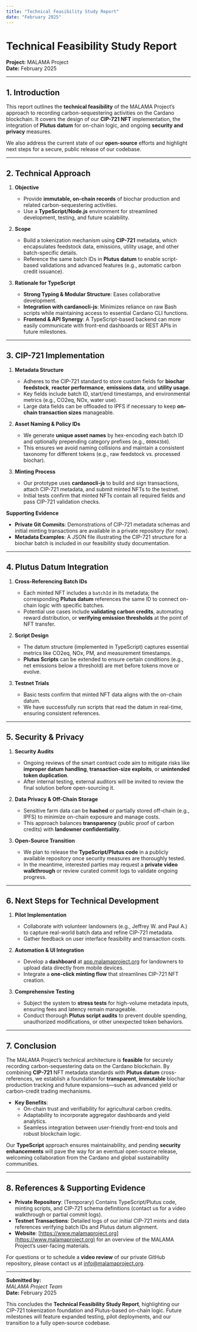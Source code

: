 ```yaml
---
title: "Technical Feasibility Study Report"
date: "February 2025"
---
```


# Technical Feasibility Study Report

**Project:** MALAMA Project  
**Date:** February 2025  

---

## 1. Introduction

This report outlines the **technical feasibility** of the MALAMA Project’s approach to recording carbon-sequestering activities on the Cardano blockchain. It covers the design of our **CIP-721 NFT** implementation, the integration of **Plutus datum** for on-chain logic, and ongoing **security and privacy** measures.

We also address the current state of our **open-source** efforts and highlight next steps for a secure, public release of our codebase.

---

## 2. Technical Approach

1. **Objective**  
   - Provide **immutable, on-chain records** of biochar production and related carbon-sequestering activities.  
   - Use a **TypeScript/Node.js** environment for streamlined development, testing, and future scalability.

2. **Scope**  
   - Build a tokenization mechanism using **CIP-721** metadata, which encapsulates feedstock data, emissions, utility usage, and other batch-specific details.  
   - Reference the same batch IDs in **Plutus datum** to enable script-based validations and advanced features (e.g., automatic carbon credit issuance).

3. **Rationale for TypeScript**  
   - **Strong Typing & Modular Structure**: Eases collaborative development.  
   - **Integration with cardanocli-js**: Minimizes reliance on raw Bash scripts while maintaining access to essential Cardano CLI functions.  
   - **Frontend & API Synergy**: A TypeScript-based backend can more easily communicate with front-end dashboards or REST APIs in future milestones.

---

## 3. CIP-721 Implementation

1. **Metadata Structure**  
   - Adheres to the CIP-721 standard to store custom fields for **biochar feedstock**, **reactor performance**, **emissions data**, and **utility usage**.  
   - Key fields include batch ID, start/end timestamps, and environmental metrics (e.g., CO2eq, NOx, water use).  
   - Large data fields can be offloaded to IPFS if necessary to keep **on-chain transaction sizes** manageable.

2. **Asset Naming & Policy IDs**  
   - We generate **unique asset names** by hex-encoding each batch ID and optionally prepending category prefixes (e.g., `000643b0`).  
   - This ensures we avoid naming collisions and maintain a consistent taxonomy for different tokens (e.g., raw feedstock vs. processed biochar).

3. **Minting Process**  
   - Our prototype uses **cardanocli-js** to build and sign transactions, attach CIP-721 metadata, and submit minted NFTs to the testnet.  
   - Initial tests confirm that minted NFTs contain all required fields and pass CIP-721 validation checks.

**Supporting Evidence**  
- **Private Git Commits**: Demonstrations of CIP-721 metadata schemas and initial minting transactions are available in a private repository (for now).  
- **Metadata Examples**: A JSON file illustrating the CIP-721 structure for a biochar batch is included in our feasibility study documentation.

---

## 4. Plutus Datum Integration

1. **Cross-Referencing Batch IDs**  
   - Each minted NFT includes a `batchId` in its metadata; the corresponding **Plutus datum** references the same ID to connect on-chain logic with specific batches.  
   - Potential use cases include **validating carbon credits**, automating reward distribution, or **verifying emission thresholds** at the point of NFT transfer.

2. **Script Design**  
   - The datum structure (implemented in TypeScript) captures essential metrics like CO2eq, NOx, PM, and measurement timestamps.  
   - **Plutus Scripts** can be extended to ensure certain conditions (e.g., net emissions below a threshold) are met before tokens move or evolve.

3. **Testnet Trials**  
   - Basic tests confirm that minted NFT data aligns with the on-chain datum.  
   - We have successfully run scripts that read the datum in real-time, ensuring consistent references.

---

## 5. Security & Privacy

1. **Security Audits**  
   - Ongoing reviews of the smart contract code aim to mitigate risks like **improper datum handling**, **transaction-size exploits**, or **unintended token duplication**.  
   - After internal testing, external auditors will be invited to review the final solution before open-sourcing it.

2. **Data Privacy & Off-Chain Storage**  
   - Sensitive farm data can be **hashed** or partially stored off-chain (e.g., IPFS) to minimize on-chain exposure and manage costs.  
   - This approach balances **transparency** (public proof of carbon credits) with **landowner confidentiality**.

3. **Open-Source Transition**  
   - We plan to release the **TypeScript/Plutus code** in a publicly available repository once security measures are thoroughly tested.  
   - In the meantime, interested parties may request a **private video walkthrough** or review curated commit logs to validate ongoing progress.

---

## 6. Next Steps for Technical Development

1. **Pilot Implementation**  
   - Collaborate with volunteer landowners (e.g., Jeffrey W. and Paul A.) to capture real-world batch data and refine CIP-721 metadata.  
   - Gather feedback on user interface feasibility and transaction costs.

2. **Automation & UI Integration**  
   - Develop a **dashboard** at [app.malamaproject.org](https://app.malamaproject.org) for landowners to upload data directly from mobile devices.  
   - Integrate a **one-click minting flow** that streamlines CIP-721 NFT creation.

3. **Comprehensive Testing**  
   - Subject the system to **stress tests** for high-volume metadata inputs, ensuring fees and latency remain manageable.  
   - Conduct thorough **Plutus script audits** to prevent double spending, unauthorized modifications, or other unexpected token behaviors.

---

## 7. Conclusion

The MALAMA Project’s technical architecture is **feasible** for securely recording carbon-sequestering data on the Cardano blockchain. By combining **CIP-721** NFT metadata standards with **Plutus datum** cross-references, we establish a foundation for **transparent**, **immutable** biochar production tracking and future expansions—such as advanced yield or carbon-credit trading mechanisms.

- **Key Benefits**:  
  - On-chain trust and verifiability for agricultural carbon credits.  
  - Adaptability to incorporate aggregator dashboards and yield analytics.  
  - Seamless integration between user-friendly front-end tools and robust blockchain logic.

Our **TypeScript** approach ensures maintainability, and pending **security enhancements** will pave the way for an eventual open-source release, welcoming collaboration from the Cardano and global sustainability communities.

---

## 8. References & Supporting Evidence

- **Private Repository**: (Temporary) Contains TypeScript/Plutus code, minting scripts, and CIP-721 schema definitions (contact us for a video walkthrough or partial commit logs).  
- **Testnet Transactions**: Detailed logs of our initial CIP-721 mints and data references verifying batch IDs and Plutus datum alignment.  
- **Website**: [https://www.malamaproject.org](https://www.malamaproject.org) for an overview of the MALAMA Project’s user-facing materials.

For questions or to schedule a **video review** of our private GitHub repository, please contact us at [info@malamaproject.org](mailto:info@malamaproject.org).

---

**Submitted by:**  
*MALAMA Project Team*  
**Date:** February 2025  

This concludes the **Technical Feasibility Study Report**, highlighting our CIP-721 tokenization foundation and Plutus-based on-chain logic. Future milestones will feature expanded testing, pilot deployments, and our transition to a fully open-source codebase.
